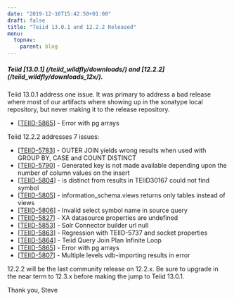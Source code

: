 ```yaml
---
date: "2019-12-16T15:42:50+01:00"
draft: false
title: "Teiid 13.0.1 and 12.2.2 Released"
menu:
  topnav:
    parent: blog
---
```


##### Teiid [13.0.1] (/teiid_wildfly/downloads/) and [12.2.2] (/teiid_wildfly/downloads_12x/).

<!--more-->

Teiid 13.0.1 address one issue.  It was primary to address a bad release where most of our artifacts where showing up in the sonatype local repository, but never making it to the release repository.

<ul>
<li>[<a href='https://issues.redhat.com/browse/TEIID-5865'>TEIID-5865</a>] -         Error with pg arrays
</li>
</ul>

Teiid 12.2.2 addresses 7 issues:

<ul>
<li>[<a href='https://issues.redhat.com/browse/TEIID-5783'>TEIID-5783</a>] -         OUTER JOIN yields wrong results when used with GROUP BY, CASE and COUNT DISTINCT
</li>
<li>[<a href='https://issues.redhat.com/browse/TEIID-5790'>TEIID-5790</a>] -         Generated key is not made available depending upon the number of column values on the insert
</li>
<li>[<a href='https://issues.redhat.com/browse/TEIID-5804'>TEIID-5804</a>] -         is distinct from results in TEIID30167 could not find symbol
</li>
<li>[<a href='https://issues.redhat.com/browse/TEIID-5805'>TEIID-5805</a>] -         information_schema.views returns only tables instead of views
</li>
<li>[<a href='https://issues.redhat.com/browse/TEIID-5806'>TEIID-5806</a>] -         Invalid select symbol name in source query
</li>
<li>[<a href='https://issues.redhat.com/browse/TEIID-5827'>TEIID-5827</a>] -         XA datasource properties are undefined
</li>
<li>[<a href='https://issues.redhat.com/browse/TEIID-5853'>TEIID-5853</a>] -         Solr Connector builder url null
</li>
<li>[<a href='https://issues.redhat.com/browse/TEIID-5863'>TEIID-5863</a>] -         Regression with TEIID-5737 and socket properties
</li>
<li>[<a href='https://issues.redhat.com/browse/TEIID-5864'>TEIID-5864</a>] -         Teiid Query Join Plan Infinite Loop
</li>
<li>[<a href='https://issues.redhat.com/browse/TEIID-5865'>TEIID-5865</a>] -         Error with pg arrays
</li>
<li>[<a href='https://issues.redhat.com/browse/TEIID-5807'>TEIID-5807</a>] -         Multiple levels vdb-importing results in error
</li>
</ul>

12.2.2 will be the last community release on 12.2.x.  Be sure to upgrade in the near term to 12.3.x before making the jump to Teiid 13.0.1.

Thank you, Steve